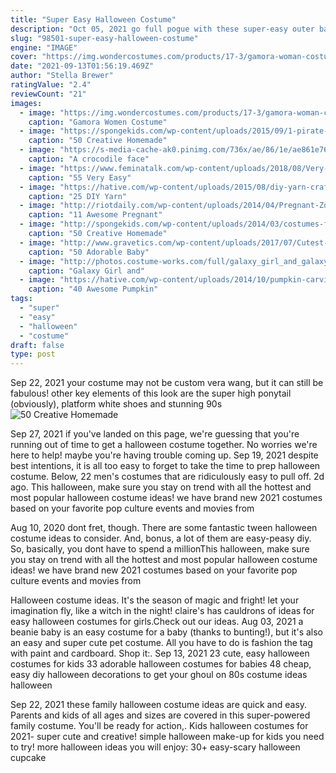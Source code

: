 ```yaml
---
title: "Super Easy Halloween Costume"
description: "Oct 05, 2021 go full pogue with these super-easy outer banks halloween costumes. October 5, 2021 by kelsie gibson. View on one page  60+ of the best pop culture halloween costume"
slug: "98501-super-easy-halloween-costume"
engine: "IMAGE"
cover: "https://img.wondercostumes.com/products/17-3/gamora-woman-costume.jpg"
date: "2021-09-13T01:56:19.469Z"
author: "Stella Brewer"
ratingValue: "2.4"
reviewCount: "21"
images:
  - image: "https://img.wondercostumes.com/products/17-3/gamora-woman-costume.jpg"
    caption: "Gamora Women Costume"
  - image: "https://spongekids.com/wp-content/uploads/2015/09/1-pirate-girl-costume.jpg"
    caption: "50 Creative Homemade"
  - image: "https://s-media-cache-ak0.pinimg.com/736x/ae/86/1e/ae861e76d8c92756414a86b00c88d320.jpg"
    caption: "A crocodile face"
  - image: "https://www.feminatalk.com/wp-content/uploads/2018/08/Very-Easy-Watercolor-Painting-Ideas-for-beginners00012.jpg"
    caption: "55 Very Easy"
  - image: "https://hative.com/wp-content/uploads/2015/08/diy-yarn-crafts/23-diy-yarn-crafts.jpg"
    caption: "25 DIY Yarn"
  - image: "http://riotdaily.com/wp-content/uploads/2014/04/Pregnant-Zombie4.jpg"
    caption: "11 Awesome Pregnant"
  - image: "http://spongekids.com/wp-content/uploads/2014/03/costumes-for-kids/41-peacock-kid-costume-idea.jpg"
    caption: "50 Creative Homemade"
  - image: "http://www.gravetics.com/wp-content/uploads/2017/07/Cutest-deer-costume-ever.jpg"
    caption: "50 Adorable Baby"
  - image: "http://photos.costume-works.com/full/galaxy_girl_and_galaxy_guy.jpg"
    caption: "Galaxy Girl and"
  - image: "https://hative.com/wp-content/uploads/2014/10/pumpkin-carving-ideas/35-witchy-pumpkin.jpg"
    caption: "40 Awesome Pumpkin"
tags:
  - "super"
  - "easy"
  - "halloween"
  - "costume"
draft: false
type: post
---
```


Sep 22, 2021 your costume may not be custom vera wang, but it can still be fabulous! other key elements of this look are the super high ponytail (obviously), platform white shoes and stunning 90s
![50 Creative Homemade](http://spongekids.com/wp-content/uploads/2014/03/costumes-for-kids/41-peacock-kid-costume-idea.jpg "50 Creative Homemade")

Sep 27, 2021 if you&#39;ve landed on this page, we&#39;re guessing that you&#39;re running out of time to get a halloween costume together. No worries  we&#39;re here to help! maybe you&#39;re having trouble coming up. Sep 19, 2021 despite best intentions, it is all too easy to forget to take the time to prep halloween costume. Below, 22 men&#39;s costumes that are ridiculously easy to pull off. 2d ago. This halloween, make sure you stay on trend with all the hottest and most popular halloween costume ideas! we have brand new 2021 costumes based on your favorite pop culture events and movies from
<!--inArticleAds-->

<!--galleryOne-->

Aug 10, 2020 dont fret, though. There are some fantastic tween halloween costume ideas to consider. And, bonus, a lot of them are easy-peasy diy. So, basically, you dont have to spend a millionThis halloween, make sure you stay on trend with all the hottest and most popular halloween costume ideas! we have brand new 2021 costumes based on your favorite pop culture events and movies from
<!--inArticleAds-->

<!--galleryTwo-->

Halloween costume ideas. It's the season of magic and fright! let your imagination fly, like a witch in the night! claire's has cauldrons of ideas for easy halloween costumes for girls.Check out our ideas. Aug 03, 2021 a beanie baby is an easy costume for a baby (thanks to bunting!), but it's also an easy and super cute pet costume. All you have to do is fashion the tag with paint and cardboard. Shop it:. Sep 13, 2021 23 cute, easy halloween costumes for kids 33 adorable halloween costumes for babies 48 cheap, easy diy halloween decorations to get your ghoul on 80s costume ideas halloween
<!--galleryThree-->

Sep 22, 2021 these family halloween costume ideas are quick and easy.  Parents and kids of all ages and sizes are covered in this super-powered family costume. You'll be ready for action,. Kids halloween costumes for 2021- super cute and creative! simple halloween make-up for kids you need to try! more halloween ideas you will enjoy: 30+ easy-scary halloween cupcake